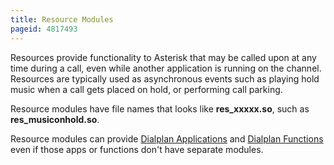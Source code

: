 ```yaml
---
title: Resource Modules
pageid: 4817493
---
```


Resources provide functionality to Asterisk that may be called upon at any time during a call, even while another application is running on the channel. Resources are typically used as asynchronous events such as playing hold music when a call gets placed on hold, or performing call parking.

Resource modules have file names that looks like **res_xxxxx.so**, such as **res_musiconhold.so**.

Resource modules can provide [Dialplan Applications](/latest_api/API_Documentation/Dialplan_Applications) and [Dialplan Functions](/latest_api/API_Documentation/Dialplan_Functions) even if those apps or functions don't have separate modules.

